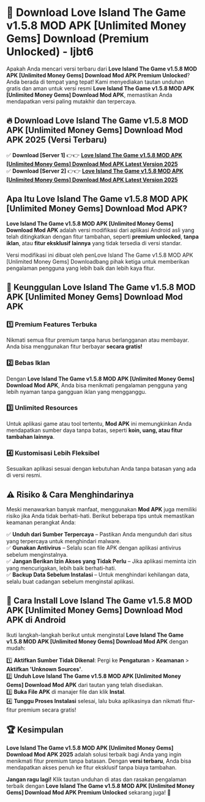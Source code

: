 # 🎯 Download Love Island The Game v1.5.8 MOD APK [Unlimited Money Gems] Download (Premium Unlocked) -  ljbt6

Apakah Anda mencari versi terbaru dari **Love Island The Game v1.5.8 MOD APK [Unlimited Money Gems] Download Mod APK Premium Unlocked**? Anda berada di tempat yang tepat! Kami menyediakan tautan unduhan gratis dan aman untuk versi resmi **Love Island The Game v1.5.8 MOD APK [Unlimited Money Gems] Download Mod APK**, memastikan Anda mendapatkan versi paling mutakhir dan terpercaya.

## 🔥 Download Love Island The Game v1.5.8 MOD APK [Unlimited Money Gems] Download Mod APK 2025 (Versi Terbaru)

✅ **Download [Server 1]** 👉👉 [**Love Island The Game v1.5.8 MOD APK [Unlimited Money Gems] Download Mod APK Latest Version 2025**](https://momento.my/?title=Love_Island_The_Game_v1.5.8_MOD_APK_[Unlimited_Money_Gems]_Download)  
✅ **Download [Server 2]** 👉👉 [**Love Island The Game v1.5.8 MOD APK [Unlimited Money Gems] Download Mod APK Latest Version 2025**](https://momento.my/?title=Love_Island_The_Game_v1.5.8_MOD_APK_[Unlimited_Money_Gems]_Download)  

## Apa Itu Love Island The Game v1.5.8 MOD APK [Unlimited Money Gems] Download Mod APK?

**Love Island The Game v1.5.8 MOD APK [Unlimited Money Gems] Download Mod APK** adalah versi modifikasi dari aplikasi Android asli yang telah ditingkatkan dengan fitur tambahan, seperti **premium unlocked**, **tanpa iklan**, atau **fitur eksklusif lainnya** yang tidak tersedia di versi standar.

Versi modifikasi ini dibuat oleh penLove Island The Game v1.5.8 MOD APK [Unlimited Money Gems] Downloadbang pihak ketiga untuk memberikan pengalaman pengguna yang lebih baik dan lebih kaya fitur.

## 🎯 Keunggulan Love Island The Game v1.5.8 MOD APK [Unlimited Money Gems] Download Mod APK

### 1️⃣ Premium Features Terbuka
Nikmati semua fitur premium tanpa harus berlangganan atau membayar. Anda bisa menggunakan fitur berbayar **secara gratis!**

### 2️⃣ Bebas Iklan
Dengan **Love Island The Game v1.5.8 MOD APK [Unlimited Money Gems] Download Mod APK**, Anda bisa menikmati pengalaman pengguna yang lebih nyaman tanpa gangguan iklan yang mengganggu.

### 3️⃣ Unlimited Resources
Untuk aplikasi game atau tool tertentu, **Mod APK** ini memungkinkan Anda mendapatkan sumber daya tanpa batas, seperti **koin, uang, atau fitur tambahan lainnya**.

### 4️⃣ Kustomisasi Lebih Fleksibel
Sesuaikan aplikasi sesuai dengan kebutuhan Anda tanpa batasan yang ada di versi resmi.

## ⚠️ Risiko & Cara Menghindarinya

Meski menawarkan banyak manfaat, menggunakan **Mod APK** juga memiliki risiko jika Anda tidak berhati-hati. Berikut beberapa tips untuk memastikan keamanan perangkat Anda:

✅ **Unduh dari Sumber Terpercaya** – Pastikan Anda mengunduh dari situs yang terpercaya untuk menghindari malware.  
✅ **Gunakan Antivirus** – Selalu scan file APK dengan aplikasi antivirus sebelum menginstalnya.  
✅ **Jangan Berikan Izin Akses yang Tidak Perlu** – Jika aplikasi meminta izin yang mencurigakan, lebih baik berhati-hati.  
✅ **Backup Data Sebelum Instalasi** – Untuk menghindari kehilangan data, selalu buat cadangan sebelum menginstal aplikasi.

## 📌 Cara Install Love Island The Game v1.5.8 MOD APK [Unlimited Money Gems] Download Mod APK di Android

Ikuti langkah-langkah berikut untuk menginstal **Love Island The Game v1.5.8 MOD APK [Unlimited Money Gems] Download Mod APK** dengan mudah:

1️⃣ **Aktifkan Sumber Tidak Dikenal**: Pergi ke **Pengaturan** > **Keamanan** > **Aktifkan 'Unknown Sources'**.  
2️⃣ **Unduh Love Island The Game v1.5.8 MOD APK [Unlimited Money Gems] Download Mod APK** dari tautan yang telah disediakan.  
3️⃣ **Buka File APK** di manajer file dan klik **Instal**.  
4️⃣ **Tunggu Proses Instalasi** selesai, lalu buka aplikasinya dan nikmati fitur-fitur premium secara gratis!

## 🏆 Kesimpulan

**Love Island The Game v1.5.8 MOD APK [Unlimited Money Gems] Download Mod APK 2025** adalah solusi terbaik bagi Anda yang ingin menikmati fitur premium tanpa batasan. Dengan **versi terbaru**, Anda bisa mendapatkan akses penuh ke fitur eksklusif tanpa biaya tambahan.

**Jangan ragu lagi!** Klik tautan unduhan di atas dan rasakan pengalaman terbaik dengan **Love Island The Game v1.5.8 MOD APK [Unlimited Money Gems] Download Mod APK Premium Unlocked** sekarang juga! 🚀
